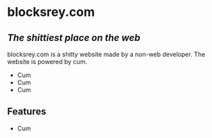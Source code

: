 # blocksrey.com
## _The shittiest place on the web_

blocksrey.com is a shitty website made by a non-web developer. The website is powered by cum.

- Cum
- Cum
- Cum

## Features

- Cum